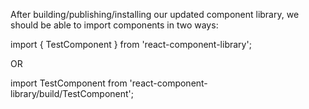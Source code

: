 After building/publishing/installing our updated component library, we should be able to import components in two ways:

import { TestComponent } from 'react-component-library';

OR

import TestComponent from 'react-component-library/build/TestComponent';